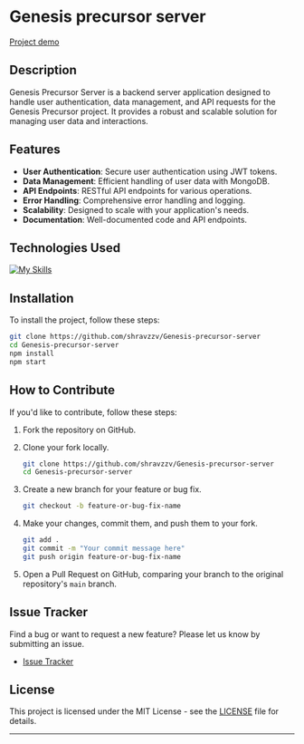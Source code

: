 # Genesis precursor server

[Project demo](https://genesis-precursor-server-production.up.railway.app)

## Description

Genesis Precursor Server is a backend server application designed to handle user authentication, data management, and API requests for the Genesis Precursor project. It provides a robust and scalable solution for managing user data and interactions.

## Features

- **User Authentication**: Secure user authentication using JWT tokens.
- **Data Management**: Efficient handling of user data with MongoDB.
- **API Endpoints**: RESTful API endpoints for various operations.
- **Error Handling**: Comprehensive error handling and logging.
- **Scalability**: Designed to scale with your application's needs.
- **Documentation**: Well-documented code and API endpoints.

## Technologies Used

[![My Skills](https://skillicons.dev/icons?i=express,git,github,js,mongodb,nodejs,postman,vscode)](https://skillicons.dev)

## Installation

To install the project, follow these steps:

```bash
git clone https://github.com/shravzzv/Genesis-precursor-server
cd Genesis-precursor-server
npm install
npm start
```

## How to Contribute

If you'd like to contribute, follow these steps:

1. Fork the repository on GitHub.
2. Clone your fork locally.

   ```bash
   git clone https://github.com/shravzzv/Genesis-precursor-server
   cd Genesis-precursor-server
   ```

3. Create a new branch for your feature or bug fix.

   ```bash
   git checkout -b feature-or-bug-fix-name
   ```

4. Make your changes, commit them, and push them to your fork.

   ```bash
   git add .
   git commit -m "Your commit message here"
   git push origin feature-or-bug-fix-name
   ```

5. Open a Pull Request on GitHub, comparing your branch to the original repository's `main` branch.

## Issue Tracker

Find a bug or want to request a new feature? Please let us know by submitting an issue.

- [Issue Tracker](https://github.com/shravzzv/Genesis-precursor-server/issues)

## License

This project is licensed under the MIT License - see the [LICENSE](LICENSE) file for details.

---
